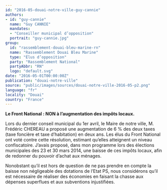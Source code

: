 ```yaml
---
id: "2016-05-douai-notre-ville-guy-cannie"
authors:
- id: "guy-cannie"
  name: "Guy CANNIE"
  mandates: 
  - "Conseiller municipal d’opposition"
  portrait: "guy-cannie.jpg"
group:
  id: "rassemblement-douai-bleu-marine-rn"
  name: "Rassemblement Douai Bleu Marine"
  type: "Élus d’opposition"
  party: "Rassemblement National"
  partyAbbr: "RN"
  logo: "default.svg"
date: "2016-05-01T00:00:00Z"
publication: "douai-notre-ville"
source: "public/images/sources/douai-notre-ville-2016-05-p2.png"
language: "fr"
locality: "Douai"
country: "France"
---
```


**Le Front National : NON à l’augmentation des impôts locaux.**

Lors du dernier conseil municipal du 1er avril, le Maire de notre ville, M. Frédéric CHEREAU a proposé une augmentation de 6 % des deux taxes (taxe foncière et taxe d’habitation) en deux ans. Les élus du Front National ont voté contre cette résolution, estimant qu’elles atteignent un niveau confiscatoire. J’avais proposé, dans mon programme lors des élections municipales des 23 et 30 mars 2014, une baisse de ces impôts locaux, afin de redonner du pouvoir d’achat aux ménages.

Nonobstant qu’il est hors de question de ne pas prendre en compte la baisse non négligeable des dotations de l’Etat PS, nous considérons qu’il est nécessaire de réaliser des économies en faisant la chasse aux dépenses superflues et aux subventions injustifiées.
